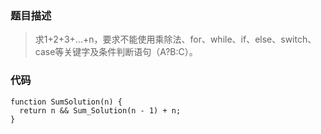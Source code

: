 ### 题目描述
> 求1+2+3+...+n，要求不能使用乘除法、for、while、if、else、switch、case等关键字及条件判断语句（A?B:C）。

### 代码
```
function SumSolution(n) {
  return n && Sum_Solution(n - 1) + n;
}
```